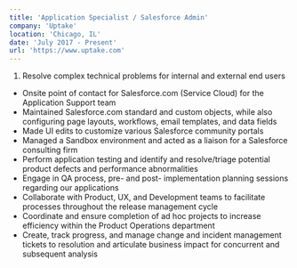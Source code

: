 ```yaml
---
title: 'Application Specialist / Salesforce Admin'
company: 'Uptake'
location: 'Chicago, IL'
date: 'July 2017 - Present'
url: 'https://www.uptake.com'
---
```


1. Resolve complex technical problems for internal and external end users 
* Onsite point of contact for Salesforce.com (Service Cloud) for the Application Support team
* Maintained Salesforce.com standard and custom objects, while also configuring page layouts, workflows, email templates, and data fields
* Made UI edits to customize various Salesforce community portals
* Managed a Sandbox environment and acted as a liaison for a Salesforce consulting firm
* Perform application testing and identify and resolve/triage potential product defects and performance abnormalities
* Engage in QA process, pre- and post- implementation planning sessions regarding our applications
* Collaborate with Product, UX, and Development teams to facilitate processes throughout the release management cycle
* Coordinate and ensure completion of ad hoc projects to increase efficiency within the Product Operations department
* Create, track progress, and manage change and incident management tickets to resolution and articulate business impact for concurrent and subsequent analysis

